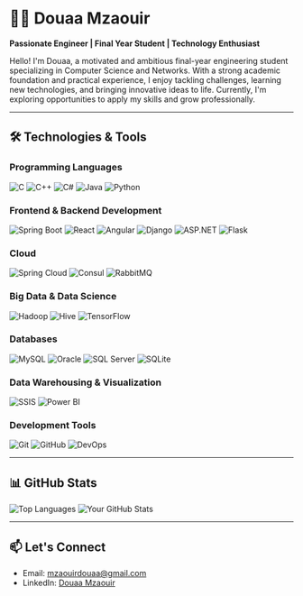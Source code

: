 # 👩‍💻 Douaa Mzaouir  

**Passionate Engineer | Final Year Student | Technology Enthusiast**  

Hello! I'm Douaa, a motivated and ambitious final-year engineering student specializing in Computer Science and Networks. With a strong academic foundation and practical experience, I enjoy tackling challenges, learning new technologies, and bringing innovative ideas to life. Currently, I'm exploring opportunities to apply my skills and grow professionally.

---

## 🛠️ Technologies & Tools  

### **Programming Languages**  
![C](https://img.shields.io/badge/-C-A8B9CC?style=flat-square&logo=c&logoColor=white)
![C++](https://img.shields.io/badge/-C++-00599C?style=flat-square&logo=c%2B%2B&logoColor=white)
![C#](https://img.shields.io/badge/-C%23-239120?style=flat-square&logo=c-sharp&logoColor=white)
![Java](https://img.shields.io/badge/-Java-007396?style=flat-square&logo=java&logoColor=white)
![Python](https://img.shields.io/badge/-Python-3776AB?style=flat-square&logo=python&logoColor=white)

### **Frontend & Backend Development**  
![Spring Boot](https://img.shields.io/badge/-Spring%20Boot-6DB33F?style=flat-square&logo=spring-boot&logoColor=white)
![React](https://img.shields.io/badge/-React-61DAFB?style=flat-square&logo=react&logoColor=white)
![Angular](https://img.shields.io/badge/-Angular-DD0031?style=flat-square&logo=angular&logoColor=white)
![Django](https://img.shields.io/badge/-Django-092E20?style=flat-square&logo=django&logoColor=white)
![ASP.NET](https://img.shields.io/badge/-ASP.NET-512BD4?style=flat-square&logo=dotnet&logoColor=white)
![Flask](https://img.shields.io/badge/-Flask-000000?style=flat-square&logo=flask&logoColor=white)

### **Cloud**  
![Spring Cloud](https://img.shields.io/badge/-Spring%20Cloud-6DB33F?style=flat-square&logo=spring&logoColor=white)
![Consul](https://img.shields.io/badge/-Consul-F24C53?style=flat-square&logo=consul&logoColor=white)
![RabbitMQ](https://img.shields.io/badge/-RabbitMQ-FF6600?style=flat-square&logo=rabbitmq&logoColor=white)


### **Big Data & Data Science**  
![Hadoop](https://img.shields.io/badge/-Hadoop-66CCFF?style=flat-square&logo=apache-hadoop&logoColor=white)
![Hive](https://img.shields.io/badge/-Hive-FDEE21?style=flat-square&logo=apache-hive&logoColor=black)
![TensorFlow](https://img.shields.io/badge/-TensorFlow-FF6F00?style=flat-square&logo=tensorflow&logoColor=white)

### **Databases**  
![MySQL](https://img.shields.io/badge/-MySQL-4479A1?style=flat-square&logo=mysql&logoColor=white)
![Oracle](https://img.shields.io/badge/-Oracle-F80000?style=flat-square&logo=oracle&logoColor=white)
![SQL Server](https://img.shields.io/badge/-SQL%20Server-CC2927?style=flat-square&logo=microsoft-sql-server&logoColor=white)
![SQLite](https://img.shields.io/badge/-SQLite-003B57?style=flat-square&logo=sqlite&logoColor=white)

### **Data Warehousing & Visualization**  
![SSIS](https://img.shields.io/badge/-SSIS-512BD4?style=flat-square&logo=windows&logoColor=white)
![Power BI](https://img.shields.io/badge/-Power%20BI-F2C811?style=flat-square&logo=power-bi&logoColor=black)

### **Development Tools**  
![Git](https://img.shields.io/badge/-Git-F05032?style=flat-square&logo=git&logoColor=white)
![GitHub](https://img.shields.io/badge/-GitHub-181717?style=flat-square&logo=github&logoColor=white)
![DevOps](https://img.shields.io/badge/-DevOps-0A192F?style=flat-square&logo=azure-devops&logoColor=white)

---

## 📊 GitHub Stats  

![Top Languages](https://github-readme-stats.vercel.app/api/top-langs/?username=douaamz0&layout=compact&theme=radical) 
![Your GitHub Stats](https://github-readme-stats.vercel.app/api?username=douaamz0&show_icons=true&theme=radical)  
 

---

## 📫 Let's Connect  
- Email: [mzaouirdouaa@gmail.com](mailto:mzaouirdouaa@gmail.com)  
- LinkedIn: [Douaa Mzaouir](https://www.linkedin.com/in/douaa-mzaouir)  

